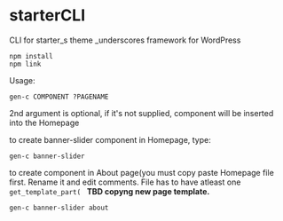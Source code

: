 # starterCLI
CLI for starter_s theme _underscores framework for WordPress

```
npm install
npm link
```

Usage:
```
gen-c COMPONENT ?PAGENAME
```

2nd argument is optional, if it's not supplied, component will be inserted into the Homepage

to create banner-slider component in Homepage, type: 
```
gen-c banner-slider
```

to create component in About page(you must copy paste Homepage file first. Rename it and edit comments. File has to have atleast one ```get_template_part( ``` **TBD copyng new page template.**

```
gen-c banner-slider about
```
